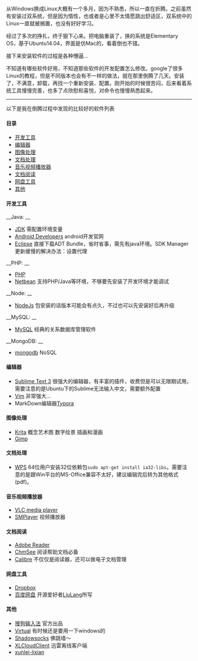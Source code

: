 从Windows换成Linux大概有一个多月，因为不熟悉，所以一直在折腾。之前虽然有安装过双系统，但是因为惰性，也或者是心里不太情愿跳出舒适区，双系统中的Linux一直就被搁置，也没有好好学习。

经过了多次的挣扎，终于狠下心来。把电脑重装了，换的系统是Elementary OS，基于Ubuntu14.04，界面是仿Mac的，看着倒也不错。

接下来安装软件的过程是各种懵逼...

不知道有哪些软件好用，不知道那些软件的开发配置怎么修改。google了很多Linux的教程，但是不同版本也会有不一样的做法，就在那里倒腾了几天。安装了，不满意，卸载，再找一个重新安装、配置。刚开始的时候很苦闷，后来看着系统工具慢慢完善，也多了点欣慰和喜悦，对命令也慢慢熟悉起来。

------------------------------------------------------------
以下是我在倒腾过程中发现的比较好的软件列表
#### 目录
* [开发工具](#开发工具)
* [编辑器](#编辑器)
* [图像处理](#图像处理)
* [文档处理](#文档处理)
* [音乐视频播放器](#音乐视频播放器)
* [文档阅读](#文档阅读)
* [网盘工具](#网盘工具)
* [其他](#其他)

#### 开发工具
__Java: __
* [JDK](http://www.oracle.com/technetwork/java/javase/downloads/index.html) 需配置环境变量
* [Android Developers](https://developer.android.com/index.html) android开发官网
* [Eclipse](http://developer.android.com/sdk/index.html) 直接下载ADT Bundle，省时省事，需先有java环境。SDK Manager更新缓慢的解决办法：设置代理

__PHP: __
* [PHP](http://php.net/manual/zh/install.unix.debian.php)
* [Netbean](https://netbeans.org/downloads/) 支持PHP/Java等环境，不够要先安装了开发环境才能调试


__Node: __
* [NodeJs](https://nodejs.org/en/download/package-manager/) 包安装的话版本可能会有点久，不过也可以先安装好后再升级

__MySQL: __
* [MySQL](http://dev.mysql.com/downloads/os-linux.html) 经典的关系数据库管理软件

__MongoDB: __
* [mongodb](https://www.mongodb.com/download-center?jmp=docs&_ga=1.69178008.827425485.1483933422#community) NoSQL

#### 编辑器
* [Sublime Text 3](http://www.sublimetext.com/3) 很强大的编辑器，有丰富的插件，收费但是可以无限期试用，需要注意的是Ubuntu下的Sublime无法输入中文，需要额外配置
* [Vim](http://www.vim.org/) 非常强大...
* MarkDown编辑器[Typora](https://typora.io/#linux) 

#### 图像处理
* [Krita](https://krita.org/zh/)  概念艺术图  数字绘景  插画和漫画
* [Gimp](https://www.gimp.org/)

#### 文档处理
* [WPS](http://community.wps.cn/download/) 64位用户安装32位依赖包`sudo apt-get install ia32-libs`。需要注意的是跟Win平台的MS-Office兼容不太好，建议编辑完后转为其他格式(pdf)。

#### 音乐视频播放器
* [VLC media player](http://www.videolan.org/vlc/#download)
* [SMPlayer](http://smplayer.org/) 视频播放器

#### 文档阅读
* [Adobe Reader](http://www.adobe.com/support/downloads/product.jsp?product=10&platform=unix)
* [ChmSee](https://code.google.com/p/chmsee/) 阅读帮助文档必备
* [Calibre](http://www.calibre-ebook.com/) 不仅仅是阅读器，还可以做电子文档管理

#### 网盘工具
* [Dropbox](https://www.dropbox.com/install-linux)
* [百度网盘](https://github.com/LiuLang/bcloud) 开源爱好者[LiuLang](https://github.com/LiuLang)所写

#### 其他
* [搜狗输入法](http://pinyin.sogou.com/linux/?r=pinyin) 官方出品
* [Virtual](https://www.virtualbox.org/) 有时候还是要用一下windows的
* [Shadowsocks](https://shadowsocks.com/client.html) 佛跳墙～
* [XLCloudClient](https://github.com/CaledoniaProject/XLCloudClient) 迅雷离线客户端
* [xunlei-lixian](https://github.com/iambus/xunlei-lixian)